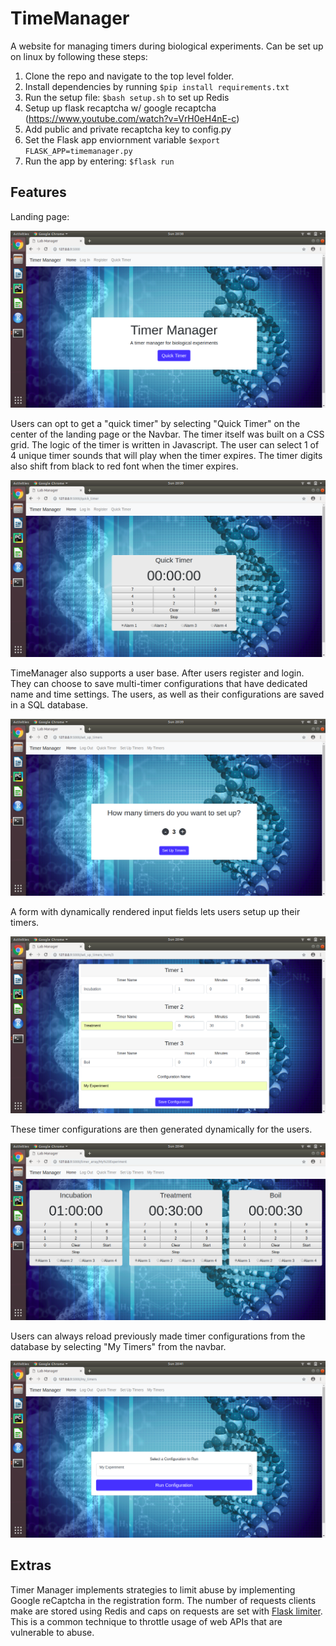 # TimeManager

A website for managing timers during biological experiments. Can be set up on linux by following these steps: 

1. Clone the repo and navigate to the top level folder.
2. Install dependencies by running `$pip install requirements.txt`
3. Run the setup file: `$bash setup.sh` to set up Redis
4. Setup up flask recaptcha w/ google recaptcha (https://www.youtube.com/watch?v=VrH0eH4nE-c)
5. Add public and private recaptcha key to config.py
6. Set the Flask app enviornment variable `$export FLASK_APP=timemanager.py`
7. Run the app by entering: `$flask run`


## Features

Landing page:

![picture alt](/readme_images/index.png)

Users can opt to get a "quick timer" by selecting "Quick Timer" on the center of the landing page or the Navbar. The 
timer itself was built on a CSS grid. The logic of the timer is written in Javascript. The user can select 1 of 4 unique
timer sounds that will play when the timer expires. The timer digits also shift from black to red font when the timer
expires.

![picture_alt](/readme_images/quick_timer.png)

TimeManager also supports a user base. After users register and login. They can choose to save multi-timer configurations
that have dedicated name and time settings. The users, as well as their configurations are saved in a SQL database.

![picture_alt](/readme_images/timer_setup.png)

A form with dynamically rendered input fields lets users setup up their timers.

![picture_alt](/readme_images/timer_form.png)

These timer configurations are then generated dynamically for the users.

![picture_alt](/readme_images/timer_array.png)

Users can always reload previously made timer configurations from the database by selecting "My Timers" from the navbar.

![picture_alt](/readme_images/my_timers.png)

## Extras

Timer Manager implements strategies to limit abuse by implementing Google reCaptcha in the registration form. The number
of requests clients make are stored using Redis and caps on requests are set with [Flask limiter](https://flask-limiter.readthedocs.io/en/stable/).
This is a common technique to throttle usage of web APIs that are vulnerable to abuse.






 